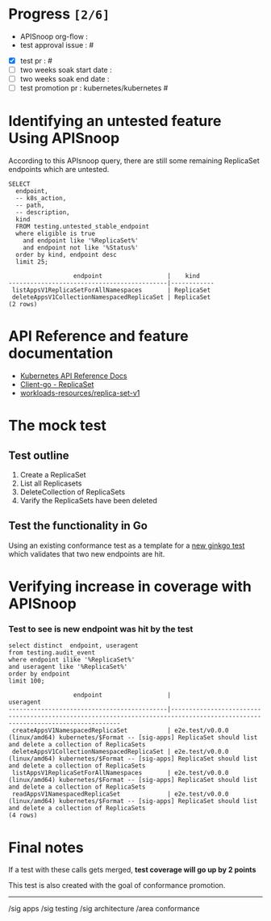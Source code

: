 # Progress <code>[2/6]</code>

-   APISnoop org-flow :
-   test approval issue : #
-   [X] test pr : #
-   [ ] two weeks soak start date :
-   [ ] two weeks soak end date :
-   [ ] test promotion pr : kubernetes/kubernetes #

# Identifying an untested feature Using APISnoop

According to this APIsnoop query, there are still some remaining ReplicaSet endpoints which are untested.

```sql-mode
SELECT
  endpoint,
  -- k8s_action,
  -- path,
  -- description,
  kind
  FROM testing.untested_stable_endpoint
  where eligible is true
    and endpoint like '%ReplicaSet%'
    and endpoint not like '%Status%'
  order by kind, endpoint desc
  limit 25;
```

```example
                  endpoint                  |    kind
--------------------------------------------|------------
 listAppsV1ReplicaSetForAllNamespaces       | ReplicaSet
 deleteAppsV1CollectionNamespacedReplicaSet | ReplicaSet
(2 rows)

```

# API Reference and feature documentation

-   [Kubernetes API Reference Docs](https://kubernetes.io/docs/reference/kubernetes-api/)
-   [Client-go - ReplicaSet](https://github.com/kubernetes/client-go/blob/master/kubernetes/typed/apps/v1/replicaset.go)
-   [workloads-resources/replica-set-v1](https://kubernetes.io/docs/reference/kubernetes-api/workloads-resources/replica-set-v1/)

# The mock test

## Test outline

1.  Create a ReplicaSet
2.  List all Replicasets
3.  DeleteCollection of ReplicaSets
4.  Varify the ReplicaSets have been deleted

## Test the functionality in Go

Using an existing conformance test as a template for a [new ginkgo test](https://github.com/ii/kubernetes/blob/Riaankl-replicaset-list-deletecollection/test/e2e/apps/replica_set.go#L505-L545) which validates that two new endpoints are hit.

# Verifying increase in coverage with APISnoop

### Test to see is new endpoint was hit by the test

```sql-mode
select distinct  endpoint, useragent
from testing.audit_event
where endpoint ilike '%ReplicaSet%'
and useragent like '%ReplicaSet%'
order by endpoint
limit 100;

```

```example
                  endpoint                  |                                                          useragent
--------------------------------------------|------------------------------------------------------------------------------------------------------------------------------
 createAppsV1NamespacedReplicaSet           | e2e.test/v0.0.0 (linux/amd64) kubernetes/$Format -- [sig-apps] ReplicaSet should list and delete a collection of ReplicaSets
 deleteAppsV1CollectionNamespacedReplicaSet | e2e.test/v0.0.0 (linux/amd64) kubernetes/$Format -- [sig-apps] ReplicaSet should list and delete a collection of ReplicaSets
 listAppsV1ReplicaSetForAllNamespaces       | e2e.test/v0.0.0 (linux/amd64) kubernetes/$Format -- [sig-apps] ReplicaSet should list and delete a collection of ReplicaSets
 readAppsV1NamespacedReplicaSet             | e2e.test/v0.0.0 (linux/amd64) kubernetes/$Format -- [sig-apps] ReplicaSet should list and delete a collection of ReplicaSets
(4 rows)

```

# Final notes

If a test with these calls gets merged, ****test coverage will go up by 2 points****

This test is also created with the goal of conformance promotion.

---

/sig apps /sig testing /sig architecture /area conformance
